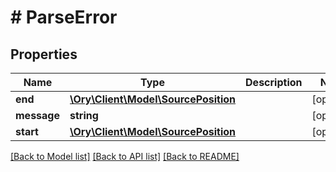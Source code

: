 # # ParseError

## Properties

Name | Type | Description | Notes
------------ | ------------- | ------------- | -------------
**end** | [**\Ory\Client\Model\SourcePosition**](SourcePosition.md) |  | [optional]
**message** | **string** |  | [optional]
**start** | [**\Ory\Client\Model\SourcePosition**](SourcePosition.md) |  | [optional]

[[Back to Model list]](../../README.md#models) [[Back to API list]](../../README.md#endpoints) [[Back to README]](../../README.md)
